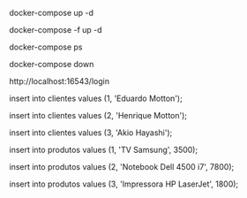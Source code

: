 docker-compose up -d

docker-compose -f <arquivo> up -d

docker-compose ps

docker-compose down

http://localhost:16543/login

insert into clientes
values
(1, 'Eduardo Motton');

insert into clientes
values
(2, 'Henrique Motton');

insert into clientes
values
(3, 'Akio Hayashi');

insert into produtos
values
(1, 'TV Samsung', 3500);

insert into produtos
values
(2, 'Notebook Dell 4500 i7', 7800);

insert into produtos
values
(3, 'Impressora HP LaserJet', 1800);